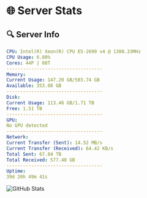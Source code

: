 # 🌐 Server Stats
## 🔍 Server Info
```yaml
CPU: Intel(R) Xeon(R) CPU E5-2699 v4 @ 1308.33MHz
CPU Usage: 6.80%
Cores: 44P | 88T
-----------------------------------
Memory:
Current Usage: 147.20 GB/503.74 GB
Available: 353.08 GB
-----------------------------------
Disk:
Current Usage: 113.46 GB/1.71 TB
Free: 1.51 TB
-----------------------------------
GPU:
No GPU detected
-----------------------------------
Network:
Current Transfer (Sent): 14.52 MB/s
Current Transfer (Received): 64.42 KB/s
Total Sent: 67.84 TB
Total Received: 577.48 GB
-----------------------------------
Uptime:
39d 20h 49m 41s
```
![GitHub Stats](https://img.shields.io/badge/Updated-2025-04-16_18:12:30-blue)